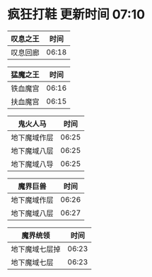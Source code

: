 # 疯狂打鞋 更新时间 07:10

| 叹息之王   | 时间    |
|--------|-------|
| 叹息回廊 | 06:18 |

| 猛魔之王   | 时间    |
|--------|-------|
| 铁血魔宫 | 06:16 |
| 扶血魔宫 | 06:15 |

| 鬼火人马   | 时间    |
|--------|-------|
| 地下魔域作层 | 06:25 |
| 地下魔域八层 | 06:25 |
| 地下魔域八导 | 06:25 |

| 魔界巨兽   | 时间    |
|--------|-------|
| 地下魔域作层 | 06:26 |
| 地下魔域八层 | 06:27 |

| 魔界统领   | 时间    |
|--------|-------|
| 地下魔域七层掉 | 06:23 |
| 地下魔域七层 | 06:23 |